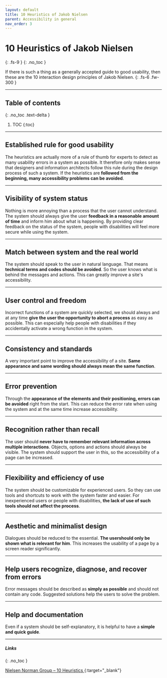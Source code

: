 ```yaml
---
layout: default
title: 10 Heuristics of Jakob Nielsen
parent: Accessibility in general
nav_order: 3
---
```


# 10 Heuristics of Jakob Nielsen
{: .fs-9 }
{: .no_toc }

If there is such a thing as a generally accepted guide to good usability, then these are the 10 interaction design principles of Jakob Nielsen.
{: .fs-6 .fw-300 }

---

## Table of contents
{: .no_toc .text-delta }

1. TOC
{:toc}

---

## Established rule for good usability

The heuristics are actually more of a rule of thumb for experts to detect as many usability errors in a system as possible. It therefore only makes sense that designers and information architects follow this rule during the design process of such a system. If the heuristics are **followed from the beginning, many accessibility problems can be avoided**.

---

## Visibility of system status

Nothing is more annoying than a process that the user cannot understand. The system should always give the user **feedback in a reasonable amount of time** and inform him about what is happening. By providing clear feedback on the status of the system, people with disabilities will feel more secure while using the system.

---

## Match between system and the real world

The system should speak to the user in natural language. That means **technical terms and codes should be avoided**. So the user knows what is behind the messages and actions. This can greatly improve a site's accessibility.

---

## User control and freedom

Incorrect functions of a system are quickly selected, we should always and at any time **give the user the opportunity to abort a process** as easy as possible. This can especially help people with disabilities if they accidentally activate a wrong function in the system.

---

## Consistency and standards

A very important point to improve the accessibility of a site. **Same appearance and same wording should always mean the same function**.  

---

## Error prevention

Through the **appearance of the elements and their positioning, errors can be avoided** right from the start. This can reduce the error rate when using the system and at the same time increase accessibility.

---

## Recognition rather than recall

The user should **never have to remember relevant information across multiple interactions**. Objects, options and actions should always be visible. The system should support the user in this, so the accessibility of a page can be increased.

---

## Flexibility and efficiency of use

The system should be customizable for experienced users. So they can use tools and shortcuts to work with the system faster and easier. For inexperienced users or people with disabilities, **the lack of use of such tools should not affect the process**.

---

## Aesthetic and minimalist design
Dialogues should be reduced to the essential. **The usershould only be shown what is relevant for him**. This increases the usability of a page by a screen reader significantly.

---

## Help users recognize, diagnose, and recover from errors
Error messages should be described as **simply as possible** and should not contain any code. Suggested solutions help the users to solve the problem.

---

## Help and documentation
Even if a system should be self-explanatory, it is helpful to have a **simple and quick guide**.

---

##### Links
{: .no_toc }

[Nielsen Norman Group – 10 Heuristics ](https://www.nngroup.com/articles/ten-usability-heuristics/ "NNgroup's Homepage"){:target="_blank"}
